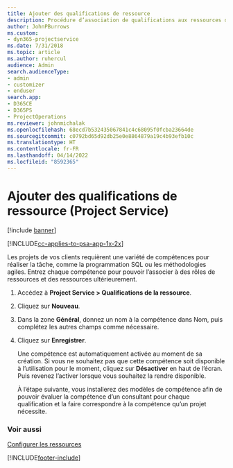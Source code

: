 ```yaml
---
title: Ajouter des qualifications de ressource
description: Procédure d’association de qualifications aux ressources dans Project Service
author: JohnPBurrows
ms.custom:
- dyn365-projectservice
ms.date: 7/31/2018
ms.topic: article
ms.author: ruhercul
audience: Admin
search.audienceType:
- admin
- customizer
- enduser
search.app:
- D365CE
- D365PS
- ProjectOperations
ms.reviewer: johnmichalak
ms.openlocfilehash: 68ecd7b532435067841c4c68095f0fcba23664de
ms.sourcegitcommit: c0792bd65d92db25e0e8864879a19c4b93efb10c
ms.translationtype: HT
ms.contentlocale: fr-FR
ms.lasthandoff: 04/14/2022
ms.locfileid: "8592365"
---
```

# <a name="add-resource-skills-project-service"></a>Ajouter des qualifications de ressource (Project Service)

[!include [banner](../includes/psa-now-project-operations.md)]

[!INCLUDE[cc-applies-to-psa-app-1x-2x](../includes/cc-applies-to-psa-app-1x-2x.md)]

Les projets de vos clients requièrent une variété de compétences pour réaliser la tâche, comme la programmation SQL ou les méthodologies agiles. Entrez chaque compétence pour pouvoir l’associer à des rôles de ressources et des ressources ultérieurement.  
  
1. Accédez à **Project Service > Qualifications de la ressource**.  
  
2. Cliquez sur **Nouveau**.  
  
3. Dans la zone **Général**, donnez un nom à la compétence dans Nom, puis complétez les autres champs comme nécessaire.  
  
4. Cliquez sur **Enregistrer**.  
  
   Une compétence est automatiquement activée au moment de sa création. Si vous ne souhaitez pas que cette compétence soit disponible à l’utilisation pour le moment, cliquez sur **Désactiver** en haut de l’écran. Puis revenez l’activer lorsque vous souhaitez la rendre disponible.  
  
   À l’étape suivante, vous installerez des modèles de compétence afin de pouvoir évaluer la compétence d’un consultant pour chaque qualification et la faire correspondre à la compétence qu’un projet nécessite.  
  
### <a name="see-also"></a>Voir aussi  
 [Configurer les ressources](../psa/set-up-resources.md)


[!INCLUDE[footer-include](../includes/footer-banner.md)]
